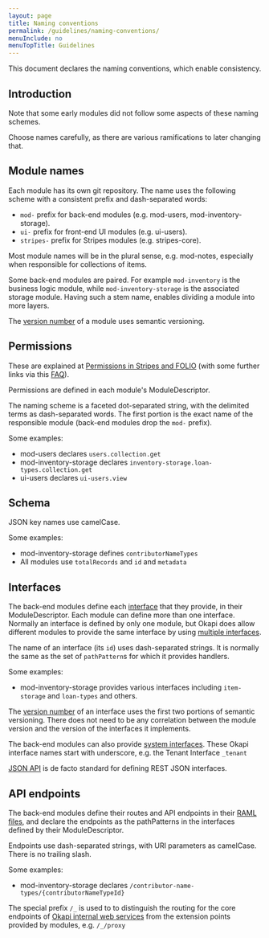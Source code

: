 ```yaml
---
layout: page
title: Naming conventions
permalink: /guidelines/naming-conventions/
menuInclude: no
menuTopTitle: Guidelines
---
```


This document declares the naming conventions, which enable consistency.

## Introduction

Note that some early modules did not follow some aspects of these naming schemes.

Choose names carefully, as there are various ramifications to later changing that.

## Module names

Each module has its own git repository. The name uses the following scheme with a consistent prefix and dash-separated words:

* `mod-` prefix for back-end modules (e.g. mod-users, mod-inventory-storage).
* `ui-` prefix for front-end UI modules (e.g. ui-users).
* `stripes-` prefix for Stripes modules (e.g. stripes-core).

Most module names will be in the plural sense, e.g. mod-notes, especially when responsible for collections of items.

Some back-end modules are paired. For example `mod-inventory` is the business logic module, while `mod-inventory-storage` is the associated storage module.
Having such a stem name, enables dividing a module into more layers.

The [version number](/guidelines/contributing/#version-numbers) of a module uses semantic versioning.

## Permissions

These are explained at [Permissions in Stripes and FOLIO](https://github.com/folio-org/stripes-core/blob/master/doc/permissions.md) (with some further links via this [FAQ](/faqs/explain-permissions-system/)).

Permissions are defined in each module's ModuleDescriptor.

The naming scheme is a faceted dot-separated string, with the delimited terms as dash-separated words.
The first portion is the exact name of the responsible module (back-end modules drop the `mod-` prefix).

Some examples:

* mod-users declares `users.collection.get`
* mod-inventory-storage declares `inventory-storage.loan-types.collection.get`
* ui-users declares `ui-users.view`

## Schema

JSON key names use camelCase.

Some examples:

* mod-inventory-storage defines `contributorNameTypes`
* All modules use `totalRecords` and `id` and `metadata`

## Interfaces

The back-end modules define each
[interface](https://github.com/folio-org/okapi/blob/master/doc/guide.md#architecture)
that they provide, in their ModuleDescriptor.
Each module can define more than one interface.
Normally an interface is defined by only one module, but Okapi does allow different modules to provide the same interface by using
[multiple interfaces](https://github.com/folio-org/okapi/blob/master/doc/guide.md#multiple-interfaces).

The name of an interface (its `id`) uses dash-separated strings.
It is normally the same as the set of `pathPattern`s for which it provides handlers.

Some examples:

* mod-inventory-storage provides various interfaces including `item-storage` and `loan-types` and others.

The [version number](/guidelines/contributing/#version-numbers) of an interface uses the first two portions of semantic versioning.
There does not need to be any correlation between the module version and the version of the interfaces it implements.

The back-end modules can also provide
[system interfaces](https://github.com/folio-org/okapi/blob/master/doc/guide.md#system-interfaces).
These Okapi interface names start with underscore, e.g. the Tenant Interface `_tenant`

[JSON API](http://jsonapi.org/) is de facto standard for defining REST JSON interfaces.

## API endpoints

The back-end modules define their routes and API endpoints in their [RAML files](/reference/api/),
and declare the endpoints as the pathPatterns in the interfaces defined by their ModuleDescriptor.

Endpoints use dash-separated strings, with URI parameters as camelCase.
There is no trailing slash.

Some examples:

* mod-inventory-storage declares `/contributor-name-types/{contributorNameTypeId}`

The special prefix `/_` is used to to distinguish the routing for the core endpoints of
[Okapi internal web services](https://github.com/folio-org/okapi/blob/master/doc/guide.md#okapis-own-web-services)
from the extension points provided by modules, e.g. `/_/proxy`

